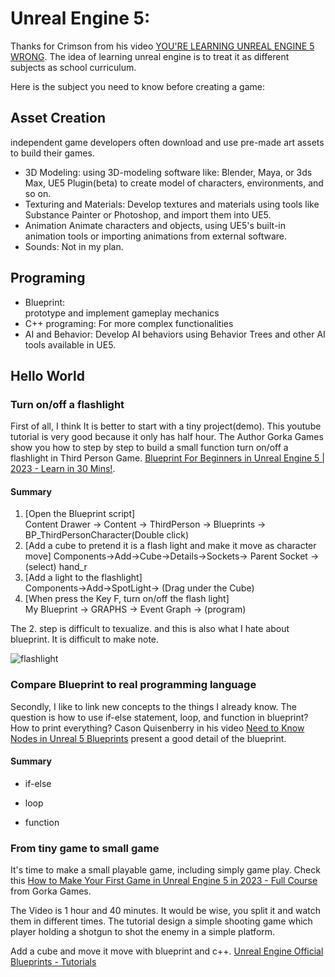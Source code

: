 # Unreal Engine 5: 

Thanks for Crimson from his video [YOU'RE LEARNING UNREAL ENGINE 5 WRONG](https://www.youtube.com/watch?v=bFR6BfySY7A). The idea of learning unreal engine is to treat it as different subjects as school curriculum. 

<!-- Please come back and refine the idea here-->
Here is the subject you need to know before creating a game: 

## Asset Creation
independent game developers often download and use pre-made art assets to build their games. 
- 3D Modeling: 
using 3D-modeling software like: Blender, Maya, or 3ds Max, UE5 Plugin(beta) to create model of characters, environments, and so on.
- Texturing and Materials: 
Develop textures and materials using tools like Substance Painter or Photoshop, and import them into UE5.
- Animation
Animate characters and objects, using UE5's built-in animation tools or importing animations from external software.
- Sounds:
Not in my plan.

## Programing
- Blueprint:  
prototype and implement gameplay mechanics
- C++ programing: 
For more complex functionalities
- AI and Behavior:
Develop AI behaviors using Behavior Trees and other AI tools available in UE5.

## Hello World 

### Turn on/off a flashlight
First of all, I think It is better to start with a tiny project(demo). This youtube tutorial is very good because it only has half hour. The Author Gorka Games show you how to step by step to build a small function turn on/off a flashlight in Third Person Game. 
[Blueprint For Beginners in Unreal Engine 5 | 2023 - Learn in 30 Mins!](https://www.youtube.com/watch?v=tCJ3174CssY).


#### Summary
1. [Open the Blueprint script]  
Content Drawer -> Content -> ThirdPerson -> Blueprints -> BP_ThirdPersonCharacter(Double click)
2. [Add a cube to pretend it is a flash light and make it move as character move]  Components->Add->Cube->Details->Sockets-> Parent Socket -> (select) hand_r
3. [Add a light to the flashlight]  
Components->Add->SpotLight-> (Drag under the Cube) 
4. [When press the Key F, turn on/off the flash light]  
My Blueprint ->  GRAPHS -> Event Graph -> (program)

The 2. step is difficult to texualize. and this is also what I hate about blueprint. It is difficult to make note. 

![flashlight](https://timbrist.github.io/gamedev/turnflashlight.png)


### Compare Blueprint to real programming language
Secondly, I like to link new concepts to the things I already know.  The question is how to use if-else statement, loop, and function in blueprint?  How to print everything? 
Cason Quisenberry in his video [Need to Know Nodes in Unreal 5 Blueprints](https://www.youtube.com/watch?v=4kezN9gr_ms) present a good detail of the blueprint.

#### Summary

- if-else

- loop

- function


### From tiny game to small game
It's time to make a small playable game, including simply game play. Check this [How to Make Your First Game in Unreal Engine 5 in 2023 - Full Course](https://www.youtube.com/watch?v=FehFMdsi7aA&t=22s) from Gorka Games. 

The Video is 1 hour and 40 minutes. It would be wise, you split it and watch them in different times.  The tutorial design a simple shooting game which player holding a shotgun to shot the enemy in a simple platform. 





Add a cube and move it move with blueprint and c++.
[Unreal Engine Official Blueprints - Tutorials](https://dev.epicgames.com/documentation/en-us/unreal-engine/blueprint-tutorials-in-unreal-engine)